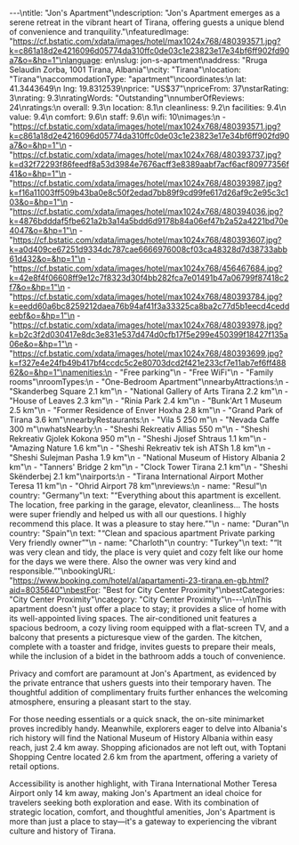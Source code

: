 ---\ntitle: "Jon's Apartment"\ndescription: "Jon's Apartment emerges as a serene retreat in the vibrant heart of Tirana, offering guests a unique blend of convenience and tranquility."\nfeaturedImage: "https://cf.bstatic.com/xdata/images/hotel/max1024x768/480393571.jpg?k=c861a18d2e4216096d05774da310ffc0de03c1e23823e17e34bf6ff902fd90a7&o=&hp=1"\nlanguage: en\nslug: jon-s-apartment\naddress: "Rruga Selaudin Zorba, 1001 Tirana, Albania"\ncity: "Tirana"\nlocation: "Tirana"\naccommodationType: "apartment"\ncoordinates:\n  lat: 41.3443649\n  lng: 19.8312539\nprice: "US$37"\npriceFrom: 37\nstarRating: 3\nrating: 9.3\nratingWords: "Outstanding"\nnumberOfReviews: 24\nratings:\n  overall: 9.3\n  location: 8.1\n  cleanliness: 9.2\n  facilities: 9.4\n  value: 9.4\n  comfort: 9.6\n  staff: 9.6\n  wifi: 10\nimages:\n  - "https://cf.bstatic.com/xdata/images/hotel/max1024x768/480393571.jpg?k=c861a18d2e4216096d05774da310ffc0de03c1e23823e17e34bf6ff902fd90a7&o=&hp=1"\n  - "https://cf.bstatic.com/xdata/images/hotel/max1024x768/480393737.jpg?k=d32f72293f86feedf8a53d3984e7676acff3e8389aabf7acf6acf80977356f41&o=&hp=1"\n  - "https://cf.bstatic.com/xdata/images/hotel/max1024x768/480393987.jpg?k=f16a11003ff509b43ba0e8c50f2edad7bb89f9cd99fe617d26af9c2e95c3c103&o=&hp=1"\n  - "https://cf.bstatic.com/xdata/images/hotel/max1024x768/480394036.jpg?k=4876bdddaf5fbe621a2b3a14a5bdd6d9178b84a06ef47b2a52a4221bd70e4047&o=&hp=1"\n  - "https://cf.bstatic.com/xdata/images/hotel/max1024x768/480393607.jpg?k=a0d409ce67251d9334dc787cae6666976008cf03ca48328d7d38733abb61d432&o=&hp=1"\n  - "https://cf.bstatic.com/xdata/images/hotel/max1024x768/456467684.jpg?k=42e8f4f06608ff9e12c7f8323d30f4bb282fca7e01491b47a06799f87418c2f7&o=&hp=1"\n  - "https://cf.bstatic.com/xdata/images/hotel/max1024x768/480393784.jpg?k=eedd60a6bc8259212daea76b94af41f3a33325ca8ba2c77d5b1eecd4ceddeebf&o=&hp=1"\n  - "https://cf.bstatic.com/xdata/images/hotel/max1024x768/480393978.jpg?k=b2c3f2d030417e8dc3e831e537d474d0cfb17f5e299e450399f18427f135a06e&o=&hp=1"\n  - "https://cf.bstatic.com/xdata/images/hotel/max1024x768/480393699.jpg?k=f327e4e24fb49b417bf4ccdc5c2e80703dcd2f421e233cf7e11ab7ef6ff48862&o=&hp=1"\namenities:\n  - "Free parking"\n  - "Free WiFi"\n  - "Family rooms"\nroomTypes:\n  - "One-Bedroom Apartment"\nnearbyAttractions:\n  - "Skanderbeg Square 2.1 km"\n  - "National Gallery of Arts Tirana 2.2 km"\n  - "House of Leaves 2.3 km"\n  - "Rinia Park 2.4 km"\n  - "Bunk'Art 1 Museum 2.5 km"\n  - "Former Residence of Enver Hoxha 2.8 km"\n  - "Grand Park of Tirana 3.6 km"\nnearbyRestaurants:\n  - "Vila 5 250 m"\n  - "Nevada Caffe 300 m"\nwhatsNearby:\n  - "Sheshi Rekreativ Allias 550 m"\n  - "Sheshi Rekreativ Gjolek Kokona 950 m"\n  - "Sheshi Jjosef Shtraus 1.1 km"\n  - "Amazing Nature 1.6 km"\n  - "Sheshi Rekreativ tek ish ATSh 1.8 km"\n  - "Sheshi Sulejman Pasha 1.9 km"\n  - "National Museum of History Albania 2 km"\n  - "Tanners' Bridge 2 km"\n  - "Clock Tower Tirana 2.1 km"\n  - "Sheshi Skënderbej 2.1 km"\nairports:\n  - "Tirana International Airport Mother Teresa 11 km"\n  - "Ohrid Airport 78 km"\nreviews:\n  - name: "Resul"\n    country: "Germany"\n    text: "“Everything about this apartment is excellent. The location, free parking in the garage, elevator, cleanliness... The hosts were super friendly and helped us with all our questions. I highly recommend this place. It was a pleasure to stay here.”"\n  - name: "Duran"\n    country: "Spain"\n    text: "“Clean and spacious apartment Private parking Very friendly owner”"\n  - name: "Charloth"\n    country: "Turkey"\n    text: "“It was very clean and tidy, the place is very quiet and cozy felt like our home for the days we were there. Also the owner was very kind and responsible.”"\nbookingURL: "https://www.booking.com/hotel/al/apartamenti-23-tirana.en-gb.html?aid=8035640"\nbestFor: "Best for City Center Proximity"\nbestCategories: "City Center Proximity"\ncategory: "City Center Proximity"\n---\n\nThis apartment doesn't just offer a place to stay; it provides a slice of home with its well-appointed living spaces. The air-conditioned unit features a spacious bedroom, a cozy living room equipped with a flat-screen TV, and a balcony that presents a picturesque view of the garden. The kitchen, complete with a toaster and fridge, invites guests to prepare their meals, while the inclusion of a bidet in the bathroom adds a touch of convenience.

Privacy and comfort are paramount at Jon's Apartment, as evidenced by the private entrance that ushers guests into their temporary haven. The thoughtful addition of complimentary fruits further enhances the welcoming atmosphere, ensuring a pleasant start to the stay.

For those needing essentials or a quick snack, the on-site minimarket proves incredibly handy. Meanwhile, explorers eager to delve into Albania's rich history will find the National Museum of History Albania within easy reach, just 2.4 km away. Shopping aficionados are not left out, with Toptani Shopping Centre located 2.6 km from the apartment, offering a variety of retail options.

Accessibility is another highlight, with Tirana International Mother Teresa Airport only 14 km away, making Jon's Apartment an ideal choice for travelers seeking both exploration and ease. With its combination of strategic location, comfort, and thoughtful amenities, Jon's Apartment is more than just a place to stay—it's a gateway to experiencing the vibrant culture and history of Tirana.